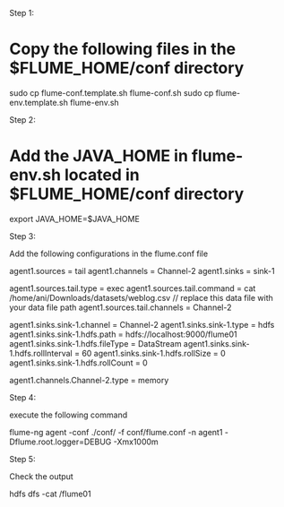 Step 1: 

# Copy the following files in the $FLUME_HOME/conf directory 

sudo cp flume-conf.template.sh flume-conf.sh 
sudo cp flume-env.template.sh flume-env.sh

Step 2: 
# Add the JAVA_HOME in flume-env.sh located in $FLUME_HOME/conf directory 

export JAVA_HOME=$JAVA_HOME

Step 3: 

Add the following configurations in the flume.conf file 

agent1.sources = tail
agent1.channels = Channel-2
agent1.sinks = sink-1

agent1.sources.tail.type = exec
agent1.sources.tail.command = cat /home/ani/Downloads/datasets/weblog.csv     // replace this data file with your data file path
agent1.sources.tail.channels = Channel-2

agent1.sinks.sink-1.channel = Channel-2
agent1.sinks.sink-1.type = hdfs
agent1.sinks.sink-1.hdfs.path = hdfs://localhost:9000/flume01
agent1.sinks.sink-1.hdfs.fileType = DataStream
agent1.sinks.sink-1.hdfs.rollInterval = 60
agent1.sinks.sink-1.hdfs.rollSize = 0
agent1.sinks.sink-1.hdfs.rollCount = 0

agent1.channels.Channel-2.type = memory

Step 4:

execute the following command 

flume-ng agent -conf ./conf/ -f conf/flume.conf -n agent1 -Dflume.root.logger=DEBUG -Xmx1000m

Step 5: 

Check the output 

hdfs dfs -cat /flume01


